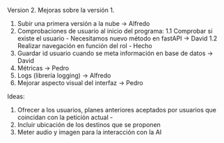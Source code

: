 Version 2. Mejoras sobre la versión 1.

1. Subir una primera versión a la nube -> Alfredo
2. Comprobaciones de usuario al inicio del programa:
   1.1 Comprobar si existe el usuario - Necesitamos nuevo método en fastAPI -> David
   1.2 Realizar navegación en función del rol - Hecho
3. Guardar id usuario cuando se meta información en base de datos -> David
4. Métricas -> Pedro
5. Logs (librería logging) -> Alfredo
6. Mejorar aspecto visual del interfaz -> Pedro

Ideas:
1. Ofrecer a los usuarios, planes anteriores aceptados por usuarios que coincidan 
con la petición actual -
2. Incluir ubicación de los destinos que se proponen
3. Meter audio y imagen para la interacción con la AI



